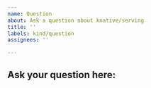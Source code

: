 ```yaml
---
name: Question
about: Ask a question about knative/serving
title: ''
labels: kind/question
assignees: ''

---
```

<!-- If you need to report a security issue with Knative, send an email to knative-security@googlegroups.com. -->

<!--
## In what area(s)?
Remove the '> ' to select:
> /area API
> /area autoscale
> /area build
> /area monitoring
> /area networking
> /area test-and-release

Other classifications:
> /kind good-first-issue
> /kind process
> /kind spec
-->

## Ask your question here:

